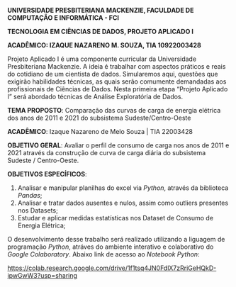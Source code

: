 **UNIVERSIDADE PRESBITERIANA MACKENZIE, FACULDADE DE COMPUTAÇÃO E INFORMÁTICA - FCI**

**TECNOLOGIA EM CIÊNCIAS DE DADOS, PROJETO APLICADO I**

**ACADÊMICO: IZAQUE NAZARENO M. SOUZA, TIA 10922003428**

Projeto Aplicado I é uma componente curricular da Universidade Presbiteriana Mackenzie. A ideia é trabalhar com aspectos práticos e reais do cotidiano de um cientista de dados. Simularemos aqui, questões que exigirão habilidades técnicas, as quais serão comumente demandadas aos profissionais de Ciências de Dados. Nesta primeira etapa “Projeto Aplicado I” será abordado técnicas de Análise Exploratória de Dados.

**TEMA PROPOSTO**: Comparação das curvas de carga de energia elétrica dos anos de 2011 e 2021 do subsistema Sudeste/Centro-Oeste


**ACADÊMICO**: Izaque Nazareno de Melo Souza | TIA 22003428

**OBJETIVO GERAL**: Avaliar o perfil de consumo de carga nos anos de 2011 e 2021 através da construção de curva de carga diária do subsistema Sudeste / Centro-Oeste.

**OBJETIVOS ESPECÍFICOS**:
1. Analisar e manipular planilhas do excel via *Python*, através da biblioteca *Pandas*;
2. Analisar e tratar dados ausentes e nulos, assim como outliers presentes nos Datasets;
3. Estudar e aplicar medidas estatísticas nos Dataset de Consumo de Energia Elétrica;

O desenvolvimento desse trabalho será realizado utilizando a liguagem de programação *Python*, atráves do ambiente interativo e colaborativo do *Google Colaboratory*. Abaixo link de acesso ao *Notebook Python*:

https://colab.research.google.com/drive/1f1tsq4JN0FdlX7zRriGeHQkD-ipwGwW3?usp=sharing

